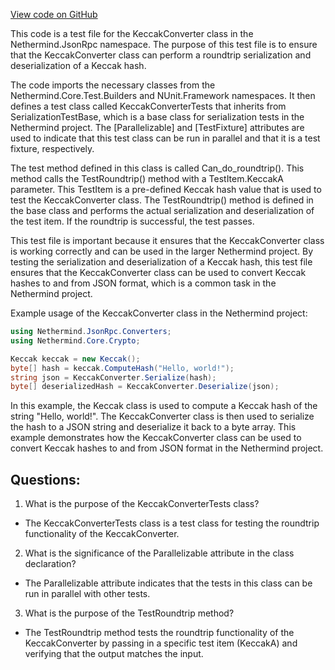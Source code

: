 [View code on GitHub](https://github.com/NethermindEth/nethermind/src/Nethermind/Nethermind.JsonRpc.Test/Data/KeccakConverterTests.cs)

This code is a test file for the KeccakConverter class in the Nethermind.JsonRpc namespace. The purpose of this test file is to ensure that the KeccakConverter class can perform a roundtrip serialization and deserialization of a Keccak hash. 

The code imports the necessary classes from the Nethermind.Core.Test.Builders and NUnit.Framework namespaces. It then defines a test class called KeccakConverterTests that inherits from SerializationTestBase, which is a base class for serialization tests in the Nethermind project. The [Parallelizable] and [TestFixture] attributes are used to indicate that this test class can be run in parallel and that it is a test fixture, respectively.

The test method defined in this class is called Can_do_roundtrip(). This method calls the TestRoundtrip() method with a TestItem.KeccakA parameter. This TestItem is a pre-defined Keccak hash value that is used to test the KeccakConverter class. The TestRoundtrip() method is defined in the base class and performs the actual serialization and deserialization of the test item. If the roundtrip is successful, the test passes. 

This test file is important because it ensures that the KeccakConverter class is working correctly and can be used in the larger Nethermind project. By testing the serialization and deserialization of a Keccak hash, this test file ensures that the KeccakConverter class can be used to convert Keccak hashes to and from JSON format, which is a common task in the Nethermind project. 

Example usage of the KeccakConverter class in the Nethermind project:

```csharp
using Nethermind.JsonRpc.Converters;
using Nethermind.Core.Crypto;

Keccak keccak = new Keccak();
byte[] hash = keccak.ComputeHash("Hello, world!");
string json = KeccakConverter.Serialize(hash);
byte[] deserializedHash = KeccakConverter.Deserialize(json);
``` 

In this example, the Keccak class is used to compute a Keccak hash of the string "Hello, world!". The KeccakConverter class is then used to serialize the hash to a JSON string and deserialize it back to a byte array. This example demonstrates how the KeccakConverter class can be used to convert Keccak hashes to and from JSON format in the Nethermind project.
## Questions: 
 1. What is the purpose of the KeccakConverterTests class?
- The KeccakConverterTests class is a test class for testing the roundtrip functionality of the KeccakConverter.

2. What is the significance of the Parallelizable attribute in the class declaration?
- The Parallelizable attribute indicates that the tests in this class can be run in parallel with other tests.

3. What is the purpose of the TestRoundtrip method?
- The TestRoundtrip method tests the roundtrip functionality of the KeccakConverter by passing in a specific test item (KeccakA) and verifying that the output matches the input.